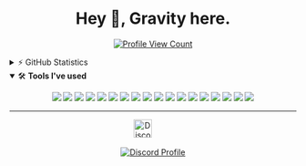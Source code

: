 <h1 align="center">Hey 👋, Gravity here.</h1>
<p align="center">
   <a href="https://github.com/GravityScriptsV2">
   <img src="https://komarev.com/ghpvc/?username=GravityScriptsV2&style=flat-square&label=Profile%20Views&logo=github" alt="Profile View Count"/>
   </a>
</p>
<details>
   <summary>⚡ GitHub Statistics</summary>
   <img src="https://github-readme-stats.vercel.app/api/top-langs/?username=GravityScriptsV2&layout=compact&theme=tokyonight" />
   <img src="https://github-readme-stats.vercel.app/api?username=GravityScriptsV2&count_private=true&show_icons=true&theme=tokyonight" />
   <img src="http://github-readme-streak-stats.herokuapp.com?user=GravityScriptsV2&theme=tokyonight&hide_border=true)" />
   <img src="https://github-profile-trophy.vercel.app/?username=GravityScriptsV2&theme=dracula" />
</details>
<details open>
   <summary>🛠 <b>Tools I've used</b></summary>
   <p>
   <p align="center">
      <img src="https://img.shields.io/badge/Node.JS-black?style=for-the-badge&logo=node.js" />
      <img src="https://img.shields.io/badge/-HTML5-black?style=for-the-badge&logo=HTML5" />
      <img src="https://img.shields.io/badge/CSS-black?style=for-the-badge&logo=css3&logoColor=1572B6" />
      <img src="https://img.shields.io/badge/Javascript-black?style=for-the-badge&logo=javascript" />
      <img src="https://img.shields.io/badge/Typescript-black?style=for-the-badge&logo=typescript" />
      <img src="https://img.shields.io/badge/TailwindCSS-black?style=for-the-badge&logo=Tailwind%20CSS" />
      <img src="https://img.shields.io/badge/Vue-black?style=for-the-badge&logo=Vue.js" />
      <img src="https://img.shields.io/badge/React-black?style=for-the-badge&logo=react" />
      <img src="https://img.shields.io/badge/Font%20Awesome-black?style=for-the-badge&logo=Font%20Awesome" />
      <img src="https://img.shields.io/badge/Github-black?style=for-the-badge&logo=Github" />
      <img src="https://img.shields.io/badge/Jetbrains-black?style=for-the-badge&logo=Jetbrains" />
      <img src="https://img.shields.io/badge/Visual%20Studio%20Code-black?style=for-the-badge&logo=visual-studio-code&logoColor=007ACC" />
      <img src="https://img.shields.io/badge/NPM-black?style=for-the-badge&logo=npm" />
      <img src="https://img.shields.io/badge/MongoDB-black?style=for-the-badge&logo=Mongodb" />
      <img src="https://img.shields.io/badge/Photoshop-black?style=for-the-badge&logo=Adobe%20Photoshop" />
      <img src="https://img.shields.io/badge/Windows-black?style=for-the-badge&logo=Windows" />
      <img src="https://img.shields.io/badge/Figma-black?style=for-the-badge&logo=Figma" />
      <img src="https://img.shields.io/badge/Discord-black?style=for-the-badge&logo=Discord" />
   </p>
</details>

---

<p align="center">
   <a href="https://discord.com/users/173557815326015488" target="_blank"><img alt="Discord" title="Discord" height="32" width="32" src="https://raw.githubusercontent.com/peterthehan/peterthehan/master/assets/discord.svg"></a>&nbsp;&nbsp;&nbsp;&nbsp;&nbsp;&nbsp;&nbsp;&nbsp;&nbsp;
</p>
<p align="center">
   <a href="https://discord.com/users/173557815326015488">
   <img src="https://lanyard-profile-readme.vercel.app/api/173557815326015488?bg=0a0f16" alt="Discord Profile"/>
   </a>
</p>
